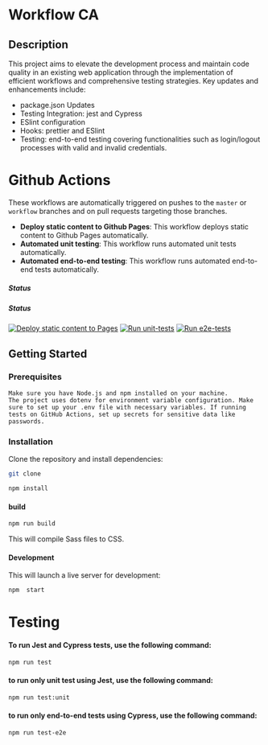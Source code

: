 # Workflow CA


## Description
This project aims to elevate the development process and maintain code quality in an existing web application through the implementation of efficient workflows and comprehensive testing strategies. Key updates and enhancements include:
- package.json Updates
- Testing Integration: jest and Cypress
- ESlint configuration
- Hooks: prettier and ESlint
- Testing: end-to-end testing covering  functionalities such as login/logout processes with valid and invalid credentials. 


 # Github Actions
 These workflows are automatically triggered on pushes to the `master` or `workflow` branches and on pull requests targeting those branches.


- **Deploy static content to Github Pages**: This workflow deploys static content to Github Pages automatically.
- **Automated unit testing**: This workflow runs automated unit tests automatically.
- **Automated end-to-end testing**: This workflow runs automated end-to-end tests automatically.

##### Status
##### Status
[![Deploy static content to Pages](https://github.com/IceGreenGalactic/social-media-client/actions/workflows/pages.yml/badge.svg)](https://github.com/IceGreenGalactic/social-media-client/actions/workflows/pages.yml) [![Run unit-tests](https://github.com/IceGreenGalactic/social-media-client/actions/workflows/unit_tests.yml/badge.svg)](https://github.com/IceGreenGalactic/social-media-client/actions/workflows/unit_tests.yml) [![Run e2e-tests](https://github.com/IceGreenGalactic/social-media-client/actions/workflows/e2e_tests.yml/badge.svg)](https://github.com/IceGreenGalactic/social-media-client/actions/workflows/e2e_tests.yml)


## Getting Started

### Prerequisites
    Make sure you have Node.js and npm installed on your machine.
    The project uses dotenv for environment variable configuration. Make sure to set up your .env file with necessary variables. If running tests on GitHub Actions, set up secrets for sensitive data like passwords.

### Installation

Clone the repository and install dependencies:

```bash
git clone
```
```bash
npm install
```
#### build 
```bash
npm run build
```
This will compile Sass files to CSS.

#### Development

This will launch a live server for development:

```bash
npm  start
```


# Testing
#### To run Jest and Cypress tests, use the following command:
```bash
npm run test
```

#### to run only unit test using Jest, use the following command:
```bash
npm run test:unit
```

#### to run only end-to-end tests using Cypress, use the following command:
```bash
npm run test-e2e
```



